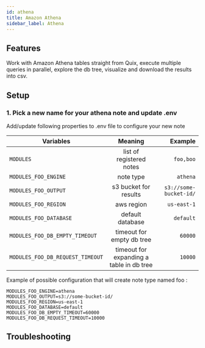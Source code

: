 ```yaml
---
id: athena
title: Amazon Athena
sidebar_label: Athena
---
```

## Features
Work with Amazon Athena tables straight from Quix, execute multiple queries in parallel, explore the db tree, visualize and download the results into csv.

## Setup

### 1. Pick a new name for your athena note and update .env

Add/update following properties to .env file to configure your new note    

| Variables        | Meaning           | Example  |
| ------------- |:-------------:| -----:|
| `MODULES`      | list of registered notes | `foo,boo` |
| `MODULES_FOO_ENGINE`      | note type | `athena` |
| `MODULES_FOO_OUTPUT` | s3 bucket for results      |   `s3://some-bucket-id/` |
| `MODULES_FOO_REGION` | aws region      |   `us-east-1` |
| `MODULES_FOO_DATABASE` | default database      |   `default` |
| `MODULES_FOO_DB_EMPTY_TIMEOUT` | timeout for empty db tree      |   `60000` |
| `MODULES_FOO_DB_REQUEST_TIMEOUT` | timeout for expanding a table in db tree      |   `10000` |

Example of possible configuration that will create note type named foo : 
```properties
MODULES_FOO_ENGINE=athena
MODULES_FOO_OUTPUT=s3://some-bucket-id/
MODULES_FOO_REGION=us-east-1
MODULES_FOO_DATABASE=default
MODULES_FOO_DB_EMPTY_TIMEOUT=60000
MODULES_FOO_DB_REQUEST_TIMEOUT=10000
```

## Troubleshooting